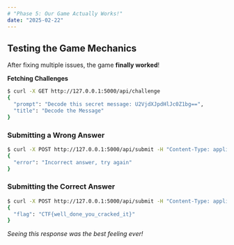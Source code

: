 ```yaml
---
# "Phase 5: Our Game Actually Works!"
date: "2025-02-22"
---
```


## Testing the Game Mechanics
After fixing multiple issues, the game **finally worked**!

**Fetching Challenges**
```bash
$ curl -X GET http://127.0.0.1:5000/api/challenge
{
  "prompt": "Decode this secret message: U2VjdXJpdHlJc0Z1bg==",
  "title": "Decode the Message"
}
```

### Submitting a Wrong Answer
```bash
$ curl -X POST http://127.0.0.1:5000/api/submit -H "Content-Type: application/json" -d '{"answer": "WrongAnswer"}'
{
  "error": "Incorrect answer, try again"
}
```
### Submitting the Correct Answer
```bash
$ curl -X POST http://127.0.0.1:5000/api/submit -H "Content-Type: application/json" -d '{"answer": "SecurityIsFun"}'
{
  "flag": "CTF{well_done_you_cracked_it}"
}
```
*Seeing this response was the best feeling ever!*